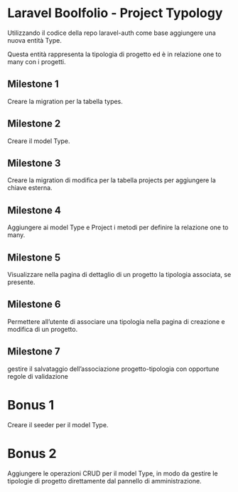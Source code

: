 # Laravel Boolfolio - Project Typology

Utilizzando il codice della repo laravel-auth come base aggiungere una nuova entità Type.

Questa entità rappresenta la tipologia di progetto ed è in relazione one to many con i progetti.

## Milestone 1

Creare la migration per la tabella types.

## Milestone 2

Creare il model Type.

## Milestone 3

Creare la migration di modifica per la tabella projects per aggiungere la chiave esterna.

## Milestone 4

Aggiungere ai model Type e Project i metodi per definire la relazione one to many.

## Milestone 5

Visualizzare nella pagina di dettaglio di un progetto la tipologia associata, se presente.

## Milestone 6

Permettere all’utente di associare una tipologia nella pagina di creazione e modifica di un progetto.

## Milestone 7

gestire il salvataggio dell’associazione progetto-tipologia con opportune regole di validazione

# Bonus 1

Creare il seeder per il model Type.

# Bonus 2

Aggiungere le operazioni CRUD per il model Type, in modo da gestire le tipologie di progetto direttamente dal pannello di amministrazione.
